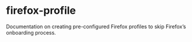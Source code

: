 # firefox-profile
Documentation on creating pre-configured Firefox profiles to skip Firefox’s onboarding process.
